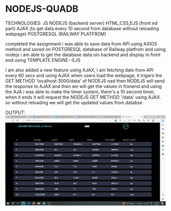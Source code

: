 # NODEJS-QUADB

TECHNOLOGIES:
JS
NODEJS (backend server)
HTML,CSS,EJS (front ed part)
AJAX (to get data every 10 second from database without reloading webpage)
POSTGRESQL (RAILWAY PLATFROM) 


completed the assignment i was able to save data from API using AXIOS method and saved on POSTGRESQL database of Railway platfrom and using nodejs i am able to get the database data oin backend and display in front end using TEMPLATE ENGINE--EJS 

I am also added a new feature using AJAX, i am fetching dats from API every 60 secs and using AJAX when users load the webpage, it trigers the GET METHOD 'localhost:3000/data' of NODEJS nad then NODEJS will send the response to AJAX and then we will get the values in fronend and using the AJA i was able to make the timer system, there's a 10 second timer, when it ends it will request the NODEJS GET METHOD '/data' using AJAX. so without reloading we will get the updated values from databse

OUTPUT:![Image Alt Text](https://github.com/Mrprayag077/NODEJS-QUADB/blob/main/1.png)
